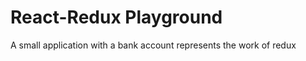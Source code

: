 # React-Redux Playground 
<p>A small application with a bank account represents the work of redux</p>
